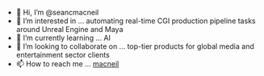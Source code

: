 - 👋 Hi, I’m @seancmacneil
- 👀 I’m interested in ... automating real-time CGI production pipeline tasks around Unreal Engine and Maya
- 🌱 I’m currently learning ... AI
- 💞️ I’m looking to collaborate on ... top-tier products for global media and entertainment sector clients
- 📫 How to reach me ... [macneil](https://seanmacneil.blogspot.com/)

<!---
seancmacneil/seancmacneil is a ✨ special ✨ repository because its `README.md` (this file) appears on your GitHub profile.
You can click the Preview link to take a look at your changes.
--->
